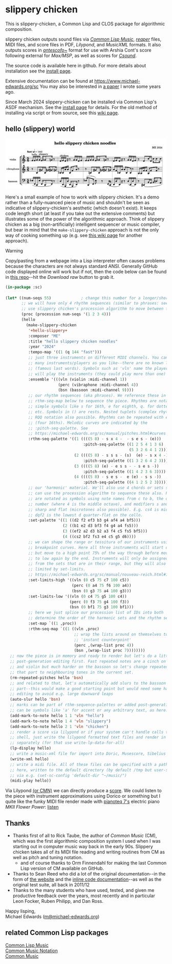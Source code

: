 # slippery chicken

This is slippery-chicken, a Common Lisp and CLOS package for algorithmic
composition.

slippery chicken outputs sound files via [*Common Lisp
Music*](https://ccrma.stanford.edu/software/clm/), [*reaper*](https://reaper.fm)
files, MIDI files, and score files in PDF, *Lilypond*, and *MusicXML*
formats. It also outputs scores in
[*antescofo~*](https://antescofo-doc.ircam.fr) format for use with Arshia Cont's
score following external for *Max/MSP*, as well as scores for
[*Csound*](https://csound.com).

The source code is available here in github. For more details about installation
see the [install page](install.md).

Extensive documentation can be found at https://www.michael-edwards.org/sc You
may also be interested in [a
paper](https://michael-edwards.org/sc/media/sc-paper-long.pdf) I wrote some
years ago.

Since March 2024 slippery-chicken can be installed via Common Lisp's ASDF
mechanism. See the [install page](install.md) for details. For the old method of
installing via script or from source, see this [wiki
page](https://github.com/mdedwards/slippery-chicken/wiki/how-to-install-slippery-chicken-'by-hand').

## hello (slippery) world

<img width="1000" alt="sc-noodles" src="doc/media/sc-noodles.png">

Here's a small example of how to work with slippery chicken. It's a demo rather
than a fully-nuanced piece of music and shouldn't be seen as indicative of
slippery-chicken's aesthetic (which doesn't exist).  It keeps code length short
(at least if you take out the extensive comments) but illustrates some of the
power of the algorithmic approach. Think of slippery chicken as a big
(non-artificially) intelligent sequencer or music compiler, but bear in mind
that the `make-slippery-chicken` approach is not the only way of cooking
something up (e.g. see [this wiki
page](https://github.com/mdedwards/slippery-chicken/wiki/How-can-I-'roll-my-own'-slippery-chicken%3F)
for another approach).

> [!WARNING]
> Copy/pasting from a webpage into a Lisp interpreter often causes problems
> because the characters are not always standard ANSI. Generally GitHub code
> displayed online will work but if not, then the code below can be found in
> [this repo](doc/examples/hello-slippery.lsp)--hit the *Download raw* button to
> grab it.

```lisp
(in-package :sc)

(let* ((num-seqs 55)             ; change this number for a longer/shorter piece
       ;; we will have only 4 rhythm sequences (similar to phrases: see below)
       ;; use slippery chicken's procession algorithm to move between these
       (proc (procession num-seqs '(1 2 3 4)))
       (hello 
         (make-slippery-chicken
          '+hello-slippery+ 
          :composer "ME"
          :title "hello slippery chicken noodles"
          :year "2024"
          :tempo-map '((1 (q 144 "fast")))
          ;; just three instruments on different MIDI channels. You can have as
          ;; many instruments/players as you like--there are no known limits
          ;; (famous last words). Symbols such as 'vln' name the players who
          ;; will play the instruments (they could play more than one)
          :ensemble '(((vln (violin :midi-channel 1))
                       (perc (vibraphone :midi-channel 4))
                       (bsn (bassoon :midi-channel 9))))
          ;; our rhythm sequences (aka phrases). We reference these in the
          ;; rthm-seq-map below to sequence the piece. Rhythms are notated as
          ;; simple symbols like s for 16th, e for eighth, q. for dotted quarter
          ;; etc. Symbols in () are rests. Nested tuplets (complex rhythms) and
          ;; RQQ notation also possible. Rhythms can be repeated with e.g. s x 4
          ;; (four 16ths). Melodic curves are indicated by the
          ;; :pitch-seq-palette. See
          ;; https://michael-edwards.org/sc/manual/pitches.html#curves
          :rthm-seq-palette '((1 ((((5 8) - s x 4 -  - s e s - (e)))
                                  :pitch-seq-palette ((1 2 5 4 1 3 6)
                                                      (5 3 2 6 4 1 2))))
                              (2 ((((5 8) - s s s - (s)  (e) - s x 4 -))
                                  :pitch-seq-palette ((1 3 2 6 4 2 3))))
                              (3 ((((5 8) (e) - e s s - - s e s -))
                                  :pitch-seq-palette ((1 4 2 3 6 3))))
                              (4 ((((5 8) - s e s -  e (e) - s s -))
                                  :pitch-seq-palette ((4 1 2 5 2 3)))))
          ;; our 'harmonic' material. We'll also use 4 chords or sets so that we
          ;; can use the procession algorithm to sequence these also. Pitches
          ;; are notated as symbols using note names from c to b, the octave
          ;; number (where 4 is the middle octave), and modifiers s and f for
          ;; sharp and flat (microtones also possible). E.g. cs4 is middle c#,
          ;; dqf2 is the lowest d quarter-flat on the cello.
          :set-palette '((1 ((d2 f2 ef3 b3 g4 af4 a4 bf5)))
                         (2 ((b1 e2 d3 bf3 f4 g4 a4 fs5)))
                         (3 ((ef2 a2 d3 b2 a3 f4 c5 fs5 bf5)))
                         (4 ((cs2 bf2 fs3 e4 c5 g5 d6))))
          ;; we can shape the range or tessitura of our instruments using
          ;; breakpoint curves. Here all three instruments will start off low
          ;; but move to a high point 75% of the way through before moving back
          ;; to low again by the end. Instruments will only be assigned pitches
          ;; from the sets that are in their range, but they will also be
          ;; limited by set-limits.
          ;; https://michael-edwards.org/sc/manual/nouveau-reich.html#interpl
          :set-limits-high '((vln (0 c5 75 c7 100 c5))
                             (perc (0 a4 75 f6 100 a4))
                             (bsn (0 g3 75 a4 100 g3)))
          :set-limits-low '((vln (0 c4 75 g5 100 c4))
                            (perc (0 f3 75 g4 100 f3))
                            (bsn (0 bf1 75 g3 100 bf1)))
          ;; here we just splice our procession list of IDs into both 'maps' to
          ;; determine the order of the harmonic sets and the rhythm sequences.
          :set-map `((1 ,proc))
          :rthm-seq-map `((1 ((vln ,proc)
                              ;; wrap the lists around on themselves to get
                              ;; 'instant counterpoint'
                              (perc ,(wrap-list proc 4))
                              (bsn ,(wrap-list proc 7))))))))
  ;; now the piece is in memory and ready to render but let's do a little
  ;; post-generation editing first. Fast repeated notes are a cinch on the vibes
  ;; and violin but much harder on the bassoon so let's change repeated notes in
  ;; that part to neighbouring tones in the current set.
  (rm-repeated-pitches hello 'bsn)
  ;; and related to that, let's automatically add slurs to the bassoon
  ;; part--this would make a good starting point but would need some hand
  ;; editing to avoid e.g. large downward leaps
  (auto-slur hello 'bsn)
  ;; marks can be part of rthm-sequence-palettes or added post-generation. They
  ;; can be symbols like 'a' for accent or any arbitrary text, as here.
  (add-mark-to-note hello 1 1 'vln "hello")
  (add-mark-to-note hello 1 4 'vln "slippery")
  (add-mark-to-note hello 2 1 'vln "chicken")
  ;; render a score via lilypond or if your system can't handle calls to the
  ;; shell, just write the lilypond formatted text files and render in lilypond
  ;; separately (for that use write-lp-data-for-all)
  (lp-display hello)
  ;; write a music-xml file for import into Doric, Musescore, Sibelius etc.
  (write-xml hello)
  ;; write a midi file. All of these files can be specified with a path or, as
  ;; here, written to the default directory (by default /tmp but user-settable
  ;; via e.g. (set-sc-config 'default-dir "~/music/")
  (midi-play hello))
```

Via Lilypond [(or CMN)](https://ccrma.stanford.edu/software/cmn/) we can
directly produce a
[score](doc/media/_hello-slippery-chicken-noodles-score.pdf). We could listen
to the piece with instrument approximations using Dorico or something but I
quite like the funky MIDI file render made with [pianoteq
7's](https://www.modartt.com/pianoteq_overview) electric piano *MKII Flower
Power*:
[listen](https://github.com/mdedwards/slippery-chicken/raw/quicklisp/doc/media/hello-slippery-chicken-noodles.mp3)

## Thanks

- Thanks first of all to Rick Taube, the author of *Common Music* (CM), which
was the first algorithmic composition system I used when I was starting out in
computer music way back in the early 90s. Slippery chicken takes all of its MIDI
file reading and writing routines from CM as well as pitch and tuning notation.
  - and of course thanks to Orm Finnendahl for making the last Common Lisp
  version of CM available on GitHub.
- Thanks to Sean Reed who did a lot of the original documentation--in the form
of [the website](https://michael-edwards.org/sc) and the [inline code
documentation](https://michael-edwards.org/sc/robodoc/toc_index.html)--as well
as the original test suite, all back in 2011/12
- Thanks to the many students who have used, tested, and given me productive
feedback over the years, most recently and in particular Leon Focker, Ruben
Philipp, and Dan Ross.

Happy lisping,   
  Michael Edwards (m@michael-edwards.org)

## related Common Lisp packages
[Common Lisp Music](https://ccrma.stanford.edu/software/clm/)  
[Common Music Notation](https://ccrma.stanford.edu/software/cmn/)  
[Common Music](https://github.com/ormf/cm)
